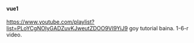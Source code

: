 #### vue1

https://www.youtube.com/playlist?list=PLoYCgNOIyGADZuvKJweutZDOO9VI9YiJ9
goy tutorial baina. 1-6-r video.
